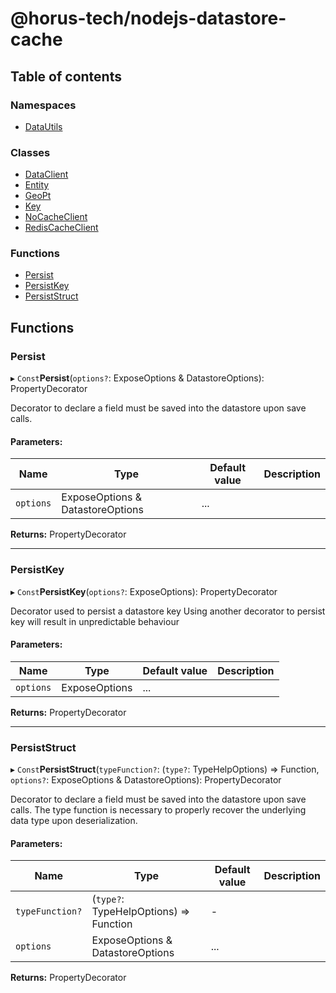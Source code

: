 # @horus-tech/nodejs-datastore-cache

## Table of contents

### Namespaces

- [DataUtils](modules/datautils.md)

### Classes

- [DataClient](classes/dataclient.md)
- [Entity](classes/entity.md)
- [GeoPt](classes/geopt.md)
- [Key](classes/key.md)
- [NoCacheClient](classes/nocacheclient.md)
- [RedisCacheClient](classes/rediscacheclient.md)

### Functions

- [Persist](README.md#persist)
- [PersistKey](README.md#persistkey)
- [PersistStruct](README.md#persiststruct)

## Functions

### Persist

▸ `Const`**Persist**(`options?`: ExposeOptions & DatastoreOptions): PropertyDecorator

Decorator to declare a field must be saved into the datastore upon save calls.

#### Parameters:

Name | Type | Default value | Description |
------ | ------ | ------ | ------ |
`options` | ExposeOptions & DatastoreOptions | ... |     |

**Returns:** PropertyDecorator

___

### PersistKey

▸ `Const`**PersistKey**(`options?`: ExposeOptions): PropertyDecorator

Decorator used to persist a datastore key
Using another decorator to persist key will result in unpredictable behaviour

#### Parameters:

Name | Type | Default value | Description |
------ | ------ | ------ | ------ |
`options` | ExposeOptions | ... |     |

**Returns:** PropertyDecorator

___

### PersistStruct

▸ `Const`**PersistStruct**(`typeFunction?`: (`type?`: TypeHelpOptions) => Function, `options?`: ExposeOptions & DatastoreOptions): PropertyDecorator

Decorator to declare a field must be saved into the datastore upon save calls.
The type function is necessary to properly recover the underlying data type upon deserialization.

#### Parameters:

Name | Type | Default value | Description |
------ | ------ | ------ | ------ |
`typeFunction?` | (`type?`: TypeHelpOptions) => Function | - |  |
`options` | ExposeOptions & DatastoreOptions | ... |     |

**Returns:** PropertyDecorator
